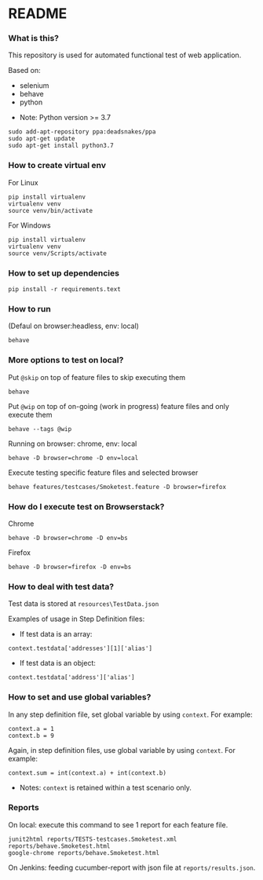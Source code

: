 # README #

### What is this? ###

This repository is used for automated functional test of web application.

Based on: 
- selenium
- behave
- python

* Note: Python version >= 3.7
```
sudo add-apt-repository ppa:deadsnakes/ppa
sudo apt-get update
sudo apt-get install python3.7
```

### How to create virtual env
For Linux
```
pip install virtualenv
virtualenv venv
source venv/bin/activate
```

For Windows
```
pip install virtualenv
virtualenv venv
source venv/Scripts/activate
```

### How to set up dependencies
```
pip install -r requirements.text
```

### How to run
(Defaul on browser:headless, env: local)
```
behave
```

### More options to test on local?
Put `@skip` on top of feature files to skip executing them
```
behave
```

Put `@wip` on top of on-going (work in progress) feature files and only execute them
```
behave --tags @wip
```

Running on browser: chrome, env: local
```
behave -D browser=chrome -D env=local
```

Execute testing specific feature files and selected browser
```
behave features/testcases/Smoketest.feature -D browser=firefox
```

### How do I execute test on Browserstack?
Chrome
```
behave -D browser=chrome -D env=bs
```
Firefox
```
behave -D browser=firefox -D env=bs
```

### How to deal with test data?
Test data is stored at `resources\TestData.json`

Examples of usage in Step Definition files:
- If test data is an array:
```
context.testdata['addresses'][1]['alias']
```
- If test data is an object:
```
context.testdata['address']['alias']
```

### How to set and use global variables?
In any step definition file, set global variable by using `context`. For example:
```
context.a = 1
context.b = 9
```
Again, in step definition files, use global variable by using `context`. For example:
```
context.sum = int(context.a) + int(context.b)
```
* Notes: `context` is retained within a test scenario only.

### Reports
On local: execute this command to see 1 report for each feature file.
```
junit2html reports/TESTS-testcases.Smoketest.xml reports/behave.Smoketest.html
google-chrome reports/behave.Smoketest.html
```
On Jenkins: feeding cucumber-report with json file at `reports/results.json`.
